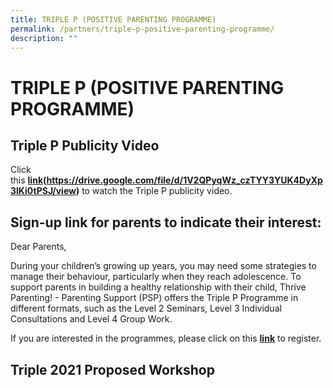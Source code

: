```yaml
---
title: TRIPLE P (POSITIVE PARENTING PROGRAMME)
permalink: /partners/triple-p-positive-parenting-programme/
description: ""
---
```

# TRIPLE P (POSITIVE PARENTING PROGRAMME)

Triple P Publicity Video
------------------------

Click this **<a href="" target="_blank">link</a>(https://drive.google.com/file/d/1V2QPyqWz_czTYY3YUK4DyXp3lKi0tPSJ/view)** to watch the Triple P publicity video.  

Sign-up link for parents to indicate their interest:
----------------------------------------------------

  

Dear Parents,

During your children’s growing up years, you may need some strategies to manage their behaviour, particularly when they reach adolescence. To support parents in building a healthy relationship with their child, Thrive Parenting! - Parenting Support (PSP) offers the Triple P Programme in different formats, such as the Level 2 Seminars, Level 3 Individual Consultations and Level 4 Group Work. 

  

If you are interested in the programmes, please click on this <a href="https://tinyurl.com/thrivepspregistration" target="_blank"><b>link</b></a> to register. 

Triple 2021 Proposed Workshop
-----------------------------